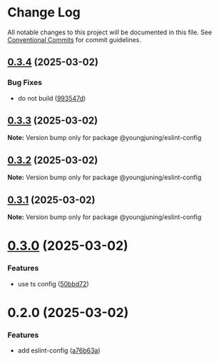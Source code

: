# Change Log

All notable changes to this project will be documented in this file.
See [Conventional Commits](https://conventionalcommits.org) for commit guidelines.

## [0.3.4](https://github.com/youngjuning/youngjuning/compare/@youngjuning/eslint-config@0.3.3...@youngjuning/eslint-config@0.3.4) (2025-03-02)


### Bug Fixes

* do not build ([993547d](https://github.com/youngjuning/youngjuning/commit/993547d31ddba7529974968d399c6f53bdbdd5a7))





## [0.3.3](https://github.com/youngjuning/youngjuning/compare/@youngjuning/eslint-config@0.3.2...@youngjuning/eslint-config@0.3.3) (2025-03-02)

**Note:** Version bump only for package @youngjuning/eslint-config





## [0.3.2](https://github.com/youngjuning/youngjuning/compare/@youngjuning/eslint-config@0.3.1...@youngjuning/eslint-config@0.3.2) (2025-03-02)

**Note:** Version bump only for package @youngjuning/eslint-config





## [0.3.1](https://github.com/youngjuning/youngjuning/compare/@youngjuning/eslint-config@0.3.0...@youngjuning/eslint-config@0.3.1) (2025-03-02)

**Note:** Version bump only for package @youngjuning/eslint-config





# [0.3.0](https://github.com/youngjuning/youngjuning/compare/@youngjuning/eslint-config@0.2.0...@youngjuning/eslint-config@0.3.0) (2025-03-02)


### Features

* use ts config ([50bbd72](https://github.com/youngjuning/youngjuning/commit/50bbd72c8dc31b4804c0658b572376d1680898e0))





# 0.2.0 (2025-03-02)


### Features

* add eslint-config ([a76b63a](https://github.com/youngjuning/youngjuning/commit/a76b63adb12dbb6b09170de08702850c4598a53d))
